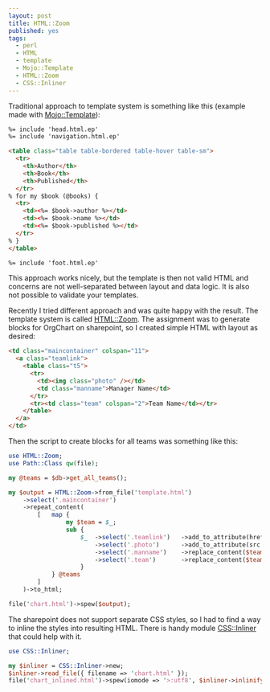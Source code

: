 ```yaml
---
layout: post
title: HTML::Zoom
published: yes
tags:
  - perl
  - HTML
  - template
  - Mojo::Template
  - HTML::Zoom
  - CSS::Inliner
---
```

Traditional approach to template system is something like this (example made with [Mojo::Template][1]):

```html
%= include 'head.html.ep'
%= include 'navigation.html.ep'

<table class="table table-bordered table-hover table-sm">
  <tr>
    <th>Author</th>
    <th>Book</th>
    <th>Published</th>
  </tr>
% for my $book (@books) {
  <tr>
    <td><%= $book->author %></td>
    <td><%= $book->name %></td>
    <td><%= $book->published %></td>
  </tr>
% }
</table>

%= include 'foot.html.ep'
```

This approach works nicely, but the template is then not valid HTML and concerns are not well-separated
between layout and data logic. It is also not possible to validate your templates.

Recently I tried different approach and was quite happy with the result. The template system is
called [HTML::Zoom][2]. The assignment was to generate blocks for OrgChart on sharepoint, so I
created simple HTML with layout as desired:

```html
<td class="maincontainer" colspan="11">
  <a class="teamlink">
    <table class="t5">
      <tr>
        <td><img class="photo" /></td>
        <td class="manname">Manager Name</td>
      </tr>
      <tr><td class="team" colspan="2">Team Name</td></tr>
    </table>
  </a>
</td>
```

Then the script to create blocks for all teams was something like this:

```perl
use HTML::Zoom;
use Path::Class qw(file);

my @teams = $db->get_all_teams();

my $output = HTML::Zoom->from_file('template.html')
    ->select('.maincontainer')
    ->repeat_content(
        [   map {
                my $team = $_;
                sub {
                    $_  ->select('.teamlink')   ->add_to_attribute(href => $team->link)
                        ->select('.photo')      ->add_to_attribute(src => $team->manager_photo_link)
                        ->select('.manname')    ->replace_content($team->manager->name)
                        ->select('.team')       ->replace_content($team->name);
                    }
            } @teams
        ]
    )->to_html;

file('chart.html')->spew($output);
```

The sharepoint does not support separate CSS styles, so I had to find a way to inline the
styles into resulting HTML. There is handy module [CSS::Inliner][3] that could help with it.

```perl
use CSS::Inliner;

my $inliner = CSS::Inliner->new;
$inliner->read_file({ filename => 'chart.html' });
file('chart_inlined.html')->spew(iomode => '>:utf8', $inliner->inlinify());
```

[1]: https://docs.mojolicious.org/Mojo/Template
[2]: https://metacpan.org/pod/HTML::Zoom
[3]: https://metacpan.org/pod/CSS::Inliner
